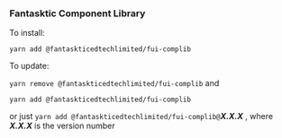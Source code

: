### Fantasktic Component Library

To install:

`yarn add @fantaskticedtechlimited/fui-complib`

To update:

`yarn remove @fantaskticedtechlimited/fui-complib` and 

`yarn add @fantaskticedtechlimited/fui-complib`



or just
`yarn add @fantaskticedtechlimited/fui-complib@`**_X.X.X_** , where **_X.X.X_** is the version number
